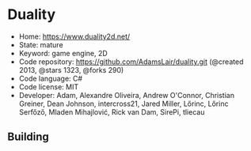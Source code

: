 # Duality

- Home: https://www.duality2d.net/
- State: mature
- Keyword: game engine, 2D
- Code repository: https://github.com/AdamsLair/duality.git (@created 2013, @stars 1323, @forks 290)
- Code language: C#
- Code license: MIT
- Developer: Adam, Alexandre Oliveira, Andrew O'Connor, Christian Greiner, Dean Johnson, intercross21, Jared Miller, Lőrinc, Lőrinc Serfőző, Mladen Mihajlović, Rick van Dam, SirePi, tliecau

## Building
